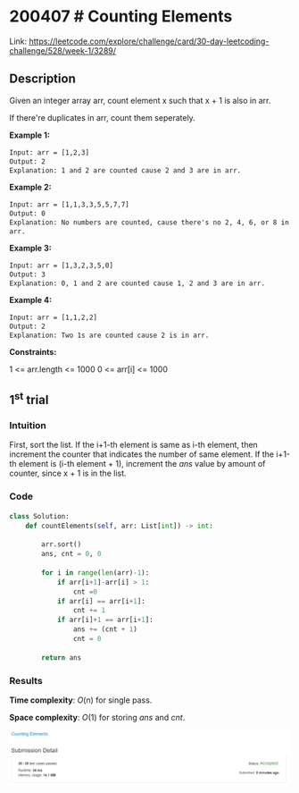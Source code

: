# 200407 # Counting Elements
Link: https://leetcode.com/explore/challenge/card/30-day-leetcoding-challenge/528/week-1/3289/

## Description
Given an integer array arr, count element x such that x + 1 is also in arr.

If there're duplicates in arr, count them seperately.

**Example 1:**

    Input: arr = [1,2,3]
    Output: 2
    Explanation: 1 and 2 are counted cause 2 and 3 are in arr.

**Example 2:**

    Input: arr = [1,1,3,3,5,5,7,7]
    Output: 0
    Explanation: No numbers are counted, cause there's no 2, 4, 6, or 8 in arr.


**Example 3:**

    Input: arr = [1,3,2,3,5,0]
    Output: 3
    Explanation: 0, 1 and 2 are counted cause 1, 2 and 3 are in arr.

**Example 4:**

    Input: arr = [1,1,2,2]
    Output: 2
    Explanation: Two 1s are counted cause 2 is in arr.
 

**Constraints:**

1 <= arr.length <= 1000
0 <= arr[i] <= 1000

## 1<sup>st</sup> trial

### Intuition
First, sort the list. If the i+1-th element is same as i-th element, then increment the counter that indicates the number of same element. If the i+1-th element is (i-th element + 1), increment the *ans* value by amount of counter, since x + 1 is in the list. 

### Code
```python
class Solution:
    def countElements(self, arr: List[int]) -> int:
        
        arr.sort()
        ans, cnt = 0, 0
        
        for i in range(len(arr)-1):
            if arr[i+1]-arr[i] > 1:
                cnt =0
            if arr[i] == arr[i+1]:
                cnt += 1
            if arr[i]+1 == arr[i+1]:
                ans += (cnt + 1)
                cnt = 0
                
        return ans
```

### Results
**Time complexity**: *O*(n) for single pass.

**Space complexity**: *O*(1) for storing *ans* and *cnt*.

![1st trial](https://github.com/minyookim/DailyCoding/blob/master/200407%20%23%20Counting%20Elements/1st%20trial.PNG)
